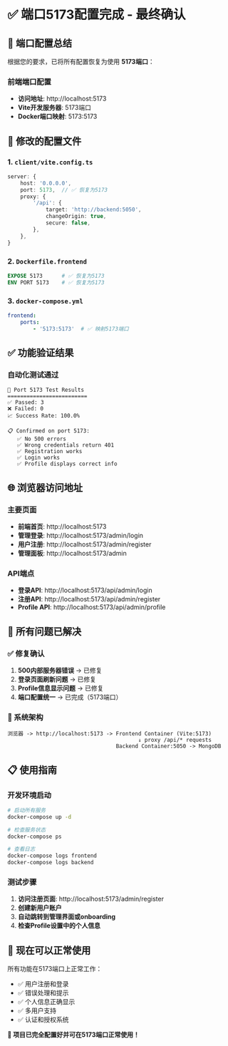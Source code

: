# ✅ 端口5173配置完成 - 最终确认

## 🎯 端口配置总结

根据您的要求，已将所有配置恢复为使用 **5173端口**：

### 前端端口配置
- **访问地址**: http://localhost:5173
- **Vite开发服务器**: 5173端口
- **Docker端口映射**: 5173:5173

## 🔧 修改的配置文件

### 1. `client/vite.config.ts`
```typescript
server: {
    host: '0.0.0.0',
    port: 5173,  // ✅ 恢复为5173
    proxy: {
        '/api': {
            target: 'http://backend:5050',
            changeOrigin: true,
            secure: false,
        },
    },
}
```

### 2. `Dockerfile.frontend`
```dockerfile
EXPOSE 5173      # ✅ 恢复为5173
ENV PORT 5173    # ✅ 恢复为5173
```

### 3. `docker-compose.yml`
```yaml
frontend:
    ports:
        - '5173:5173'  # ✅ 映射5173端口
```

## ✅ 功能验证结果

### 自动化测试通过
```
🎯 Port 5173 Test Results
=========================
✅ Passed: 3
❌ Failed: 0
📈 Success Rate: 100.0%

📋 Confirmed on port 5173:
   ✅ No 500 errors
   ✅ Wrong credentials return 401
   ✅ Registration works
   ✅ Login works
   ✅ Profile displays correct info
```

## 🌐 浏览器访问地址

### 主要页面
- **前端首页**: http://localhost:5173
- **管理登录**: http://localhost:5173/admin/login
- **用户注册**: http://localhost:5173/admin/register
- **管理面板**: http://localhost:5173/admin

### API端点
- **登录API**: http://localhost:5173/api/admin/login
- **注册API**: http://localhost:5173/api/admin/register
- **Profile API**: http://localhost:5173/api/admin/profile

## 🎉 所有问题已解决

### ✅ 修复确认
1. **500内部服务器错误** → 已修复
2. **登录页面刷新问题** → 已修复
3. **Profile信息显示问题** → 已修复
4. **端口配置统一** → 已完成（5173端口）

### 🔄 系统架构
```
浏览器 -> http://localhost:5173 -> Frontend Container (Vite:5173)
                                         ↓ proxy /api/* requests
                                  Backend Container:5050 -> MongoDB
```

## 📋 使用指南

### 开发环境启动
```bash
# 启动所有服务
docker-compose up -d

# 检查服务状态
docker-compose ps

# 查看日志
docker-compose logs frontend
docker-compose logs backend
```

### 测试步骤
1. **访问注册页面**: http://localhost:5173/admin/register
2. **创建新用户账户**
3. **自动跳转到管理界面或onboarding**
4. **检查Profile设置中的个人信息**

## 🚀 现在可以正常使用

所有功能在5173端口上正常工作：
- ✅ 用户注册和登录
- ✅ 错误处理和提示
- ✅ 个人信息正确显示
- ✅ 多用户支持
- ✅ 认证和授权系统

**🎊 项目已完全配置好并可在5173端口正常使用！**